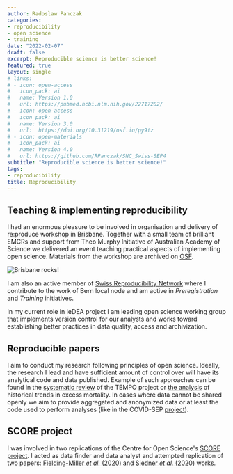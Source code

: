 ```yaml
---
author: Radoslaw Panczak
categories:
- reproducibility 
- open science
- training
date: "2022-02-07"
draft: false
excerpt: Reproducible science is better science!
featured: true
layout: single
# links:
# - icon: open-access
#   icon_pack: ai
#   name: Version 1.0
#   url: https://pubmed.ncbi.nlm.nih.gov/22717282/
# - icon: open-access
#   icon_pack: ai
#   name: Version 3.0
#   url:  https://doi.org/10.31219/osf.io/py9tz 
# - icon: open-materials
#   icon_pack: ai
#   name: Version 4.0
#   url: https://github.com/RPanczak/SNC_Swiss-SEP4
subtitle: "Reproducible science is better science!"
tags:
- reproducibility
title: Reproducibility 
---
```


## Teaching & implementing reproducibility

I had an enormous pleasure to be involved in organisation and delivery of re:produce workshop in Brisbane. Together with a small team of brilliant EMCRs and support from Theo Murphy Initiative of Australian Academy of Science we delivered an event teaching practical aspects of implementing open science. Materials from the workshop are archived on [OSF](https://osf.io/mw6d3/).  

![Brisbane rocks!](brisbane.png)

I am also an active member of [Swiss Reproducibility Network](https://www.swissrn.org/) where I contribute to the work of Bern local node and am active in *Preregistration* and *Training* initiatives.  

In my current role in IeDEA project I am leading open science working group that implements version control for our analysts and works toward establishing better practices in data quality, access and archivization.  

## Reproducible papers

I aim to conduct my research following principles of open science. Ideally, the research I lead and have sufficient amount of control over will have its analytical code and data published. Example of such approaches can be found in the [systematic review](https://github.com/RPanczak/TEMPO_syst-rev) of the TEMPO project or [the analysis](https://github.com/RPanczak/ISPM_excess-mortality) of historical trends in excess mortality. In cases where data cannot be shared openly we aim to provide aggregated and anonymized data or at least the code used to perform analyses (like in the COVID-SEP [project](https://github.com/jriou/covid-sep-ch)).   

## SCORE project

I was involved in two replications of the Centre for Open Science's  [SCORE project](https://www.cos.io/score). I acted as data finder and data analyst and attempted replication of two papers: [Fielding-Miller *et al.* (2020)](https://github.com/RPanczak/SCORE_Fielding-Miller_covid_R3pV) and [Siedner *et al.* (2020)](https://github.com/RPanczak/SCORE_Siedner_covid_P3NJ) works. 